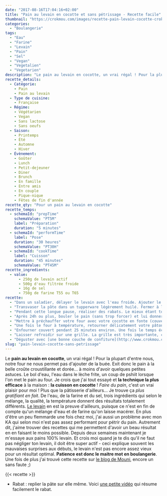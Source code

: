 ```yaml
---
date: "2017-08-16T17:04:16+02:00"
title: "Pain au levain en cocotte et sans pétrissage - Recette facile"
thumbnail: "https://crokmou.com/images/recette-pain-levain-cocotte-crokmou-blog-cuisine-voyage-belgique-4.jpg"
categories:
  - "Boulangerie"
tags:
  - "Eau"
  - "Farine"
  - "Levain"
  - "Pain"
  - "Sel"
  - "Vegan"
  - "Vegetalien"
  - "Vegetarien"
description: "Le pain au levain en cocotte, un vrai régal ! Pour la plupart d'entre nous, notre four ne nous permet pas d'ajouter de la buée. Exit donc le pain ..."
recette_details:
  - Catégorie:
    - Pain
    - Pain au levain
  - Type de cuisine:
    - Française
  - Régime:
    - Végétarien
    - Vegan
    - Sans lactose
    - Sans oeufs
  - Saison:
    - Printemps
    - Été
    - Automne
    - Hiver
  - Évènement:
    - Goûter
    - Lunch
    - Petit-dejeuner
    - Diner
    - Brunch
    - En famille
    - Entre amis
    - En couple
    - Pique-nique
    - Fêtes de fin d'année
recette_qty: "Pour un pain au levain en cocotte"
recette_temps:
  - schemaId: "prepTime"
    schemaValue: "PT5M"
    label: "Préparation"
    duration: "5 minutes"
  - schemaId: "performTime"
    label: "Pose"
    duration: "30 heures"
    schemaValue: "PT30H"
  - schemaId: "cookTime"
    label: "Cuisson"
    duration: "45 minutes"
    schemaValue: "PT45M"
recette_ingredients:
  - value:
      - 250g de levain actif
      - 500g d'eau filtrée froide
      - 16g de sel
      - 750g de farine T55 ou T65
recette:
  - "Dans un saladier, délayer le levain avec l'eau froide. Ajouter le sel et mélanger. Ajouter ensuite la farine et mélanger à l'aide d'une cuillère en bois. Il ne doit plus rester de traces de farine, le tout doit être assez homogène"
  - "Transvaser la pâte dans un tupperware légèrement huilé. Fermer à l'aide d'un couvercle et placer le tout au réfrigérateur pour 24h (au minimum)"
  - "Pendant cette longue pause, réaliser des rabats. Le mieux étant toutes les heures au début puis après plus espacé. Ici je les ai fait quand j'y ai pensé (oui je sais c'est pas très sérieux)"
  - "Après 24h ou plus, bouler le pain (sans trop forcer) et lui donner une forme. Laisser pousser pendant 4/5 heures environ - je mets mon pâton dans un banneton soudure au dessus (la partie non lisse). Pour ce qui est de savoir si le pain est bien poussé ou non, cela se voit avec le temps et l'expérience. Lorsque l'on appuie légèrement, la pâte doit revenir sur elle même sans laisser de traces et pas trop rapidement. Si la marque de doigt reste présente, le pain n'est pas encore assez poussé, il faut donc attendre encore un peu. Si en revanche la pâte revient très très rapidement, la pousse est peu être un peu trop marquée."
  - "Mettre à préchauffer votre four avec votre cocotte en fonte (couvercle inclus) à 250°C."
  - "Une fois le four à température, retourner délicatement votre pâton (si celui-ci se trouve dans un banneton) sur une feuille de papier sulfurisé. Réaliser une ou plusieurs grignes à l'aide d'une lame de rasoir et mettre le pain - délicatement - dans la cotte en fonte. Refermer à l'aide du couvercle"
  - "Enfourner couvert pendant 25 minutes environ. Une fois le temps écoulé, retirer le couvercle et prolonger la cuisson jusqu'à ce que le pain soit bien doré et que le dessous sonne creux (c'est comme cela que l'ont sait qu'un pain est cuit)"
  - "Laisser refroidir sur une grille. La grille est très importante, cela permet d'évacuer la chaleur contenue dans le pain."
  - "Déguster avec [une bonne couche de confiture](http://www.crokmou.com/2016/07/trio-de-confitures) !"
slug: "pain-levain-cocotte-sans-petrissage"
---
```


Le **pain au levain en cocotte**, un vrai régal ! Pour la plupart d'entre nous, notre four ne nous permet pas d'ajouter de la buée. Exit donc le pain à la belle croûte croustillante et dorée... à moins d'avoir quelques petites astuces. Le bol d'eau, l'eau dans le lèche frite, un coup de pshiit lorsque l'on met le pain au four. Je crois que j'ai tout essayé et **la technique la plus efficace** à la maison : **la cuisson en cocotte** ! _Faire du pain_, c'est un vrai plaisir pour moi ! Plus que la pâtisserie d'ailleurs... Je trouve ça _plus gratifiant en fait_. De l'eau, de la farine et du sel, trois ingrédients qui selon le mélange, la qualité, la température donnent des résultats totalement différents. [Le levain](http://www.crokmou.com/2014/06/levain-fait-maison) en est la preuve d'ailleurs, puisque ce n'est en fin de compte qu'un mélange d'eau et de farine qu'on laisse macérer. En plus d'être un peu flemmarde une fois chez moi, j'ai aussi un problème avec mon KA qui selon moi n'est pas assez performant pour pétrir du pain. Autrement dit, j'aime trouver des recettes qui me permettent d'avoir un beau résultat en en faisant le moins possible. Depuis deux semaines maintenant je m'essaye aux pains 100% levain. Et crois moi quand je te dis qu'il ne faut pas négliger ton levain, il doit être super actif - ceci explique souvent les mauvaises surprises aux débuts, le levain n'est pas encore assez vieux pour un résultat optimal. **Patience est donc le maitre mot en boulangerie**. Une fois de plus j'ai trouvé cette recette sur [le blog de Mouni](http://www.floured.fr/levain-de-fruits/), encore un sans faute ;)

{{< recette >}}

*   Rabat : replier la pâte sur elle même. Voici [une petite vidéo](https://youtu.be/QkMpIyvKE1U) qui résume facilement le rabat.
